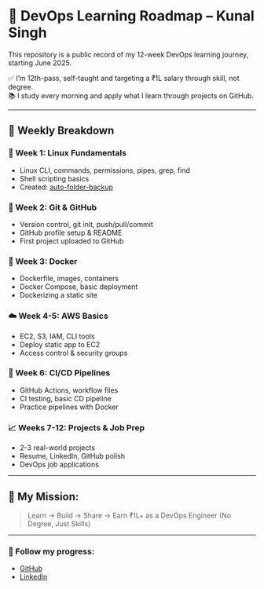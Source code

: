 # 🚀 DevOps Learning Roadmap – Kunal Singh

This repository is a public record of my 12-week DevOps learning journey, starting June 2025.

✅ I’m 12th-pass, self-taught and targeting a ₹1L salary through skill, not degree.  
📚 I study every morning and apply what I learn through projects on GitHub.

---

## 🧭 Weekly Breakdown

### 📅 Week 1: Linux Fundamentals
- Linux CLI, commands, permissions, pipes, grep, find
- Shell scripting basics
- Created: [auto-folder-backup](https://github.com/kunalhlc10/auto-folder-backup)

### 🐙 Week 2: Git & GitHub
- Version control, git init, push/pull/commit
- GitHub profile setup & README
- First project uploaded to GitHub

### 🐳 Week 3: Docker
- Dockerfile, images, containers
- Docker Compose, basic deployment
- Dockerizing a static site

### ☁️ Week 4-5: AWS Basics
- EC2, S3, IAM, CLI tools
- Deploy static app to EC2
- Access control & security groups

### 🔁 Week 6: CI/CD Pipelines
- GitHub Actions, workflow files
- CI testing, basic CD pipeline
- Practice pipelines with Docker

### 📈 Weeks 7-12: Projects & Job Prep
- 2-3 real-world projects
- Resume, LinkedIn, GitHub polish
- DevOps job applications

---

## 🎯 My Mission:
> Learn → Build → Share → Earn ₹1L+ as a DevOps Engineer (No Degree, Just Skills)

---

### 🔗 Follow my progress:
- [GitHub](https://github.com/kunalhlc10)
- [LinkedIn](https://linkedin.com/in/kunal-singh-98a45224a)
